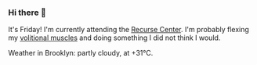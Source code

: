 ### Hi there :wave:

It's Friday! I'm currently attending the [Recurse Center](https://www.recurse.com/scout/click?t=90d9bc776f490dab14675dbf7b143cae). I'm probably flexing my [volitional muscles](https://www.recurse.com/self-directives#volitional-muscles) and doing something I did not think I would.

Weather in Brooklyn: partly cloudy, at +31°C.
